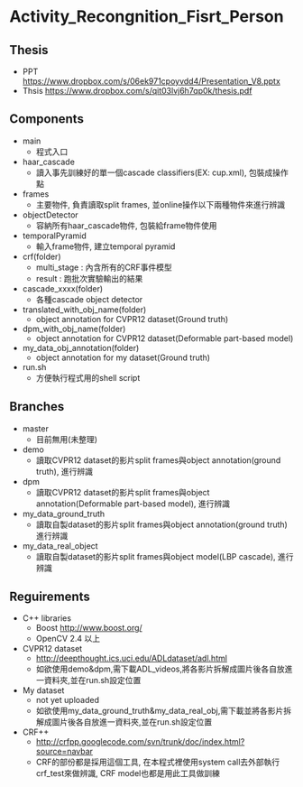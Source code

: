 Activity_Recongnition_Fisrt_Person
==========

## Thesis
- PPT https://www.dropbox.com/s/06ek971cpoyvdd4/Presentation_V8.pptx
- Thsis https://www.dropbox.com/s/qit03lvj6h7qp0k/thesis.pdf

## Components

- main
  - 程式入口
- haar_cascade
  - 讀入事先訓練好的單一個cascade classifiers(EX: cup.xml), 包裝成操作點
- frames
  - 主要物件, 負責讀取split frames, 並online操作以下兩種物件來進行辨識
- objectDetector
  - 容納所有haar_cascade物件, 包裝給frame物件使用
- temporalPyramid
  - 輸入frame物件, 建立temporal pyramid  
- crf(folder)
  - multi_stage : 內含所有的CRF事件模型
  - result : 跑批次實驗輸出的結果
- cascade_xxxx(folder)
  - 各種cascade object detector 
- translated_with_obj_name(folder)
  - object annotation for CVPR12 dataset(Ground truth)
- dpm_with_obj_name(folder)
  - object annotation for CVPR12 dataset(Deformable part-based model)
- my_data_obj_annotation(folder)
  - object annotation for my dataset(Ground truth)
- run.sh
  - 方便執行程式用的shell script 

## Branches

- master
  - 目前無用(未整理)
- demo
  - 讀取CVPR12 dataset的影片split frames與object annotation(ground truth), 進行辨識
- dpm
  - 讀取CVPR12 dataset的影片split frames與object annotation(Deformable part-based model), 進行辨識
- my_data_ground_truth
  - 讀取自製dataset的影片split frames與object annotation(ground truth) 進行辨識
- my_data_real_object
  - 讀取自製dataset的影片split frames與object model(LBP cascade), 進行辨識

## Reguirements
- C++ libraries
  - Boost http://www.boost.org/
  - OpenCV 2.4 以上
- CVPR12 dataset
  - http://deepthought.ics.uci.edu/ADLdataset/adl.html
  - 如欲使用demo&dpm,需下載ADL_videos,將各影片拆解成圖片後各自放進一資料夾,並在run.sh設定位置
- My dataset
  - not yet uploaded
  - 如欲使用my_data_ground_truth&my_data_real_obj,需下載並將各影片拆解成圖片後各自放進一資料夾,並在run.sh設定位置
- CRF++
  - http://crfpp.googlecode.com/svn/trunk/doc/index.html?source=navbar
  - CRF的部份都是採用這個工具, 在本程式裡使用system call去外部執行crf_test來做辨識, CRF model也都是用此工具做訓練
